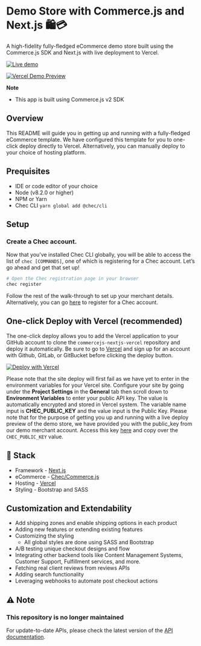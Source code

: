 # Demo Store with Commerce.js and Next.js 🛍️💳

A high-fidelity fully-fledged eCommerce demo store built using the Commerce.js SDK and Next.js with live deployment to Vercel.

[![Live demo](https://cdn.chec.io/email/assets/marketing/chec-demo-btn_gray.svg) ](https://commercejs-nextjs-vercel.vercel.app/)

[![Vercel Demo Preview](https://i.ibb.co/m8dVzrG/demo-preview-2.png)](https://commercejs-nextjs-vercel.vercel.app/)

**Note**
- This app is built using Commerce.js v2 SDK

## Overview

This README will guide you in getting up and running with a fully-fledged eCommerce template. We have configured this template for you to one-click deploy directly to Vercel. Alternatively, you can manually deploy to your choice of hosting platform.


## Prequisites

- IDE or code editor of your choice
- Node (v8.2.0 or higher)
- NPM or Yarn
- Chec CLI `yarn global add @chec/cli`

## Setup

### Create a Chec account. 

Now that you’ve installed Chec CLI globally, you will be able to access the list of `chec [COMMANDS]`, one of which is registering for a Chec account. Let’s go ahead and get that set up!

```bash
# Open the Chec registration page in your browser
chec register
```

Follow the rest of the walk-through to set up your merchant details. Alternatively, you can go [here](https://authorize.chec.io/signup) to register for a Chec account. 


## One-click Deploy with Vercel (recommended)

The one-click deploy allows you to add the Vercel application to your GitHub account to clone the `commercejs-nextjs-vercel` repository and deploy it automatically. Be sure to go to [Vercel](https://vercel.com/signup) and sign up for an account with Github, GitLab, or GitBucket before clicking the deploy button.

[![Deploy with Vercel](https://vercel.com/button)](https://vercel.com/new/project?template=https://github.com/chec/commercejs-nextjs-vercel)

Please note that the site deploy will first fail as we have yet to enter in the environment variables for your Vercel site. Configure your site by going under the **Project Settings** in the **General** tab then scroll down to **Environment Variables** to enter your public API key. The value is automatically encrypted and stored in Vercel system. The variable name input is **CHEC_PUBLIC_KEY** and the value input is the Public Key. Please note that for the purpose of getting you up and running with a live deploy preview of the demo store, we have provided you with the public_key from our demo merchant account. Access this key [here](https://github.com/chec/commercejs-nextjs-vercel/blob/master/.env.example) and copy over the `CHEC_PUBLIC_KEY` value.

## 🥞 Stack

- Framework - [Next.js](https://nextjs.org)
- eCommerce - [Chec/Commerce.js](https://commercejs.com)
- Hosting - [Vercel](https://vercel.com)
- Styling - Bootstrap and SASS

## Customization and Extendability

- Add shipping zones and enable shipping options in each product
- Adding new features or extending existing features
- Customizing the styling
    - All global styles are done using SASS and Bootstrap
- A/B testing unique checkout designs and flow
- Integrating other backend tools like Content Management Systems, Customer Support, Fulfillment services, and more.
- Fetching real client reviews from reviews APIs
- Adding search functionality
- Leveraging webhooks to automate post checkout actions

## ⚠️ Note

### This repository is no longer maintained
For update-to-date APIs, please check the latest version of the [API documentation](https://commercejs.com/docs/api/).
